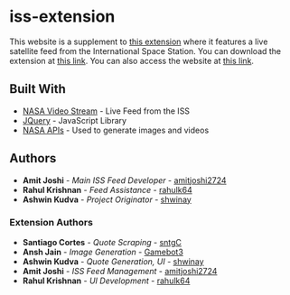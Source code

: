# iss-extension

This website is a supplement to [this extension](https://github.com/rahulk64/iss-extension) where it features a live satellite feed from the International Space Station. You can download the extension at [this link](https://chrome.google.com/webstore/detail/i-need-some-space/pnfnlobicflcdpdgggjmfdpodnpmepgg). You can also access the website at [this link](https://iss-extension.github.io/iss-stream/).

## Built With

* [NASA Video Stream](https://www.youtube.com/embed/UQt2iLKqBbI?rel=0&modestbranding=1&autohide=1&showinfo=0&controls=0&autoplay=1&mode=opaque&autohide=1&showinfo=0&wmode=transparent&disablekb=1) - Live Feed from the ISS
* [JQuery](https://jquery.com/) - JavaScript Library
* [NASA APIs](https://api.nasa.gov/) - Used to generate images and videos

## Authors

* **Amit Joshi** - *Main ISS Feed Developer* - [amitjoshi2724](https://github.com/amitjoshi24)
* **Rahul Krishnan** - *Feed Assistance* - [rahulk64](https://github.com/rahulk64)
* **Ashwin Kudva** - *Project Originator* - [shwinay](https://github.com/shwinay)

### Extension Authors

* **Santiago Cortes** - *Quote Scraping* - [sntgC](https://github.com/sntgC)
* **Ansh Jain** - *Image Generation* - [Gamebot3](https://github.com/Gamebot3)
* **Ashwin Kudva** - *Quote Generation, UI* - [shwinay](https://github.com/shwinay)
* **Amit Joshi** - *ISS Feed Management* - [amitjoshi2724](https://github.com/amitjoshi2724)
* **Rahul Krishnan** - *UI Development* - [rahulk64](https://github.com/rahulk64)

